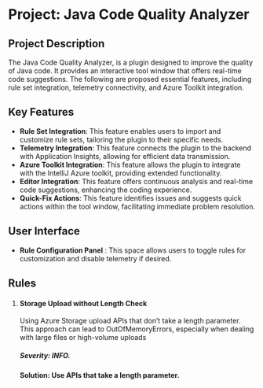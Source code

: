 # Project: Java Code Quality Analyzer

## Project Description
The Java Code Quality Analyzer, is a plugin designed to improve the quality of Java code. It provides an interactive tool window that offers real-time code suggestions. The following are proposed essential features, including rule set integration, telemetry connectivity, and Azure Toolkit integration.

## Key Features

- **Rule Set Integration**: This feature enables users to import and customize rule sets, tailoring the plugin to their specific needs.
- **Telemetry Integration**: This feature connects the plugin to the backend with Application Insights, allowing for efficient data transmission.
- **Azure Toolkit Integration**: This feature allows the plugin to integrate with the IntelliJ Azure toolkit, providing extended functionality.
- **Editor Integration**: This feature offers continuous analysis and real-time code suggestions, enhancing the coding experience.
- **Quick-Fix Actions**: This feature identifies issues and suggests quick actions within the tool window, facilitating immediate problem resolution.

## User Interface
- **Rule Configuration Panel** : This space allows users to toggle rules for customization and disable telemetry if desired.

## Rules
1. #### Storage Upload without Length Check
   Using Azure Storage upload APIs that don’t take a length parameter. This approach can lead to OutOfMemoryErrors, especially when dealing with large files or high-volume uploads
    ##### Severity: INFO. 
    #### Solution: Use APIs that take a length parameter.